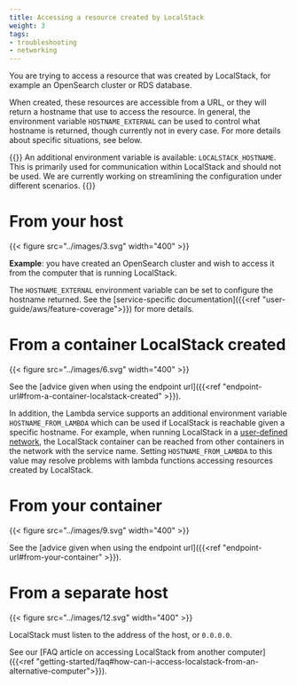 ```yaml
---
title: Accessing a resource created by LocalStack
weight: 3
tags:
- troubleshooting
- networking
---
```


You are trying to access a resource that was created by LocalStack, for example an OpenSearch cluster or RDS database.

When created, these resources are accessible from a URL, or they will return a hostname that use to access the resource.
In general, the environment variable `HOSTNAME_EXTERNAL` can be used to control what hostname is returned, though currently not in every case.
For more details about specific situations, see below.

{{<alert title="Note">}}
An additional environment variable is available: `LOCALSTACK_HOSTNAME`.
This is primarily used for communication within LocalStack and should not be used.
We are currently working on streamlining the configuration under different scenarios.
{{</alert>}}

# From your host

{{< figure src="../images/3.svg" width="400" >}}

**Example**: you have created an OpenSearch cluster and wish to access it from the computer that is running LocalStack.

The `HOSTNAME_EXTERNAL` environment variable can be set to configure the hostname returned.
See the [service-specific documentation]({{<ref "user-guide/aws/feature-coverage">}}) for more details.

# From a container LocalStack created

{{< figure src="../images/6.svg" width="400" >}}

See the [advice given when using the endpoint url]({{<ref "endpoint-url#from-a-container-localstack-created" >}}).

In addition, the Lambda service supports an additional environment variable `HOSTNAME_FROM_LAMBDA` which can be used if LocalStack is reachable given a specific hostname.
For example, when running LocalStack in a [user-defined network](https://docs.docker.com/network/bridge/), the LocalStack container can be reached from other containers in the network with the service name.
Setting `HOSTNAME_FROM_LAMBDA` to this value may resolve problems with lambda functions accessing resources created by LocalStack.

# From your container

{{< figure src="../images/9.svg" width="400" >}}

See the [advice given when using the endpoint url]({{<ref "endpoint-url#from-your-container" >}}).

# From a separate host

{{< figure src="../images/12.svg" width="400" >}}

LocalStack must listen to the address of the host, or `0.0.0.0`.

See our [FAQ article on accessing LocalStack from another computer]({{<ref "getting-started/faq#how-can-i-access-localstack-from-an-alternative-computer">}}).
